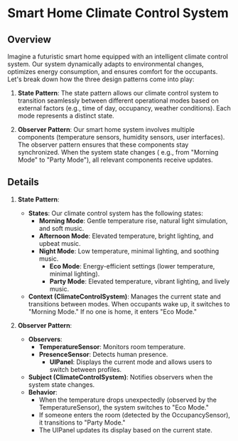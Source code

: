 # Smart Home Climate Control System

## Overview

Imagine a futuristic smart home equipped with an intelligent climate control system. Our system dynamically adapts to
environmental changes, optimizes energy consumption, and ensures comfort for the occupants. Let's break down how the
three design patterns come into play:

1. **State Pattern**: The state pattern allows our climate control system to transition seamlessly between different
   operational modes based on external factors (e.g., time of day, occupancy, weather conditions). Each mode represents
   a distinct state.

2. **Observer Pattern**: Our smart home system involves multiple components (temperature sensors, humidity sensors, user
   interfaces). The observer pattern ensures that these components stay synchronized. When the system state changes (
   e.g., from "Morning Mode" to "Party Mode"), all relevant components receive updates.

## Details


1. **State Pattern**:
    - **States**: Our climate control system has the following states:
        - **Morning Mode**: Gentle temperature rise, natural light simulation, and soft music.
      - **Afternoon Mode**: Elevated temperature, bright lighting, and upbeat music.
      - **Night Mode**: Low temperature, minimal lighting, and soothing music.
        - **Eco Mode**: Energy-efficient settings (lower temperature, minimal lighting).
        - **Party Mode**: Elevated temperature, vibrant lighting, and lively music.
    - **Context (ClimateControlSystem)**: Manages the current state and transitions between modes. When occupants wake
      up, it switches to "Morning Mode." If no one is home, it enters "Eco Mode."

2. **Observer Pattern**:
    - **Observers**:
        - **TemperatureSensor**: Monitors room temperature.
      - **PresenceSensor**: Detects human presence.
        - **UIPanel**: Displays the current mode and allows users to switch between profiles.
    - **Subject (ClimateControlSystem)**: Notifies observers when the system state changes.
    - **Behavior**:
        - When the temperature drops unexpectedly (observed by the TemperatureSensor), the system switches to "Eco
          Mode."
        - If someone enters the room (detected by the OccupancySensor), it transitions to "Party Mode."
        - The UIPanel updates its display based on the current state.
